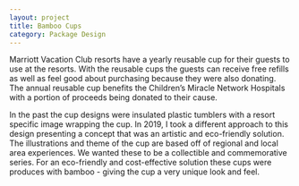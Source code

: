 ```yaml
---
layout: project
title: Bamboo Cups
category: Package Design
---
```

<!--StartFragment-->

Marriott Vacation Club resorts have a yearly reusable cup for their guests to use at the resorts. With the reusable cups the guests can receive free refills as well as feel good about purchasing because they were also donating. The annual reusable cup benefits the Children’s Miracle Network Hospitals with a portion of proceeds being donated to their cause.

In the past the cup designs were insulated plastic tumblers with a resort specific image wrapping the cup. In 2019, I took a different approach to this design presenting a concept that was an artistic and eco-friendly solution. The illustrations and theme of the cup are based off of regional and local area experiences. We wanted these to be a collectible and commemorative series. For an eco-friendly and cost-effective solution these cups were produces with bamboo - giving the cup a very unique look and feel.

<!--EndFragment-->